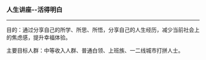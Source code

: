 ### 人生讲座--活得明白

---

目的：通过分享自己的所学、所思、所悟，分享自己的人生经历，减少当前社会上的焦虑感，提升幸福体验。

主要目标人群：中等收入人群、普通白领、上班族、一二线城市打拼人士。

